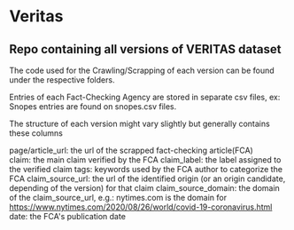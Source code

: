 # Veritas

## Repo containing all versions of VERITAS dataset

The code used for the Crawling/Scrapping of each version can be found under the respective folders.

Entries of each Fact-Checking Agency are stored in separate csv files, ex: Snopes entries are found on snopes.csv files.

The structure of each version might vary slightly but generally contains these columns 

  page/article_url: the url of the scrapped fact-checking article(FCA)  
  claim: the main claim verified by the FCA
  claim_label: the label assigned to the verified claim
  tags: keywords used by the FCA author to categorize the FCA
  claim_source_url: the url of the identified origin (or an origin candidate, depending of the version) for that claim 
  claim_source_domain: the domain of the claim_source_url, e.g.: nytimes.com is the domain for https://www.nytimes.com/2020/08/26/world/covid-19-coronavirus.html
  date: the FCA's publication date  
